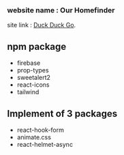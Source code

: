 ### website name : Our Homefinder
site link :  [Duck Duck Go]().
## npm package
- firebase
- prop-types
- sweetalert2
- react-icons
- tailwind
## Implement of 3 packages
- react-hook-form
- animate.css
- react-helmet-async
